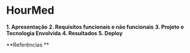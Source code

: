 # HourMed

**1. Apresentação**
**2. Requisitos funcionais e não funcionais**
**3. Projeto e Tecnologia Envolvida**
**4. Resultados**
**5. Deploy**


**Referências **
